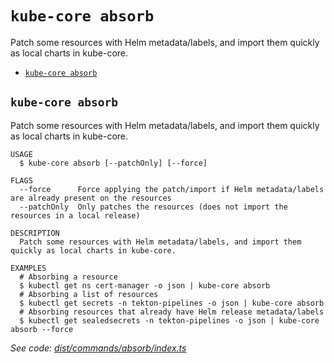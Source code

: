 `kube-core absorb`
==================

Patch some resources with Helm metadata/labels, and import them quickly as local charts in kube-core.

* [`kube-core absorb`](#kube-core-absorb)

## `kube-core absorb`

Patch some resources with Helm metadata/labels, and import them quickly as local charts in kube-core.

```
USAGE
  $ kube-core absorb [--patchOnly] [--force]

FLAGS
  --force      Force applying the patch/import if Helm metadata/labels are already present on the resources
  --patchOnly  Only patches the resources (does not import the resources in a local release)

DESCRIPTION
  Patch some resources with Helm metadata/labels, and import them quickly as local charts in kube-core.

EXAMPLES
  # Absorbing a resource
  $ kubectl get ns cert-manager -o json | kube-core absorb
  # Absorbing a list of resources
  $ kubectl get secrets -n tekton-pipelines -o json | kube-core absorb
  # Absorbing resources that already have Helm release metadata/labels
  $ kubectl get sealedsecrets -n tekton-pipelines -o json | kube-core absorb --force
```

_See code: [dist/commands/absorb/index.ts](https://github.com/kube-core/cli/blob/v0.7.5/dist/commands/absorb/index.ts)_
